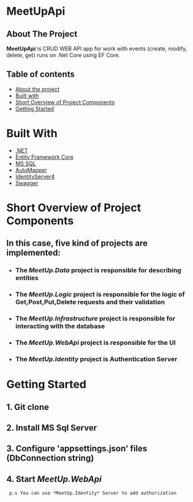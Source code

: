 # MeetUpApi

## About The Project
**MeetUpApi** is CRUD WEB API app for work with events (create, modify, delete, get) runs on .Net Core using EF Core.

## Table of contents

- [About the project](#about-the-project)
- [Built with](#built-with)
- [Short Overview of Project Components](#short-overview-of-actors)
- [Getting Started](#getting-started)



# Built With

* [.NET](https://docs.microsoft.com/en-us/dotnet/)
* [Entity Framework Core](https://docs.microsoft.com/en-us/ef/core/)
* [MS SQL](https://docs.microsoft.com/en-us/sql/?view=sql-server-ver16)
* [AutoMapper](https://docs.automapper.org/en/stable/)
* [IdentityServer4](https://identityserver4.readthedocs.io/en/latest/)
* [Swagger](https://swagger.io/docs/)

# Short Overview of Project Components

## In this case, five kind of projects are implemented:
- ### The *MeetUp.Data* project is responsible for describing entities
- ### The *MeetUp.Logic* project is responsible for the logic of Get,Post,Put,Delete requests and their validation 
- ### The *MeetUp.Infrastructure* project is responsible for interacting with the database
- ### The *MeetUp.WebApi* project is responsible for the UI
- ### The *MeetUp.Identity* project is Authentication Server

#  Getting Started

## 1. Git clone
## 2. Install MS Sql Server
## 3. Configure 'appsettings.json' files (DbConnection string)
## 4. Start *MeetUp.WebApi* 

     p.s You can use *MeetUp.Identity* Server to add authorization

